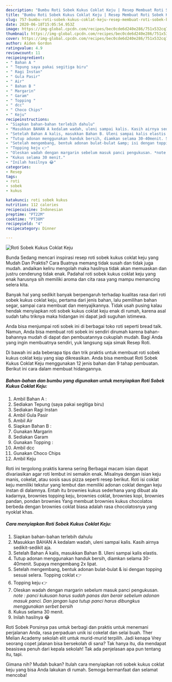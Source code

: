 ```yaml
---
description: "Bumbu Roti Sobek Kukus Coklat Keju | Resep Membuat Roti Sobek Kukus Coklat Keju Yang Enak Banget"
title: "Bumbu Roti Sobek Kukus Coklat Keju | Resep Membuat Roti Sobek Kukus Coklat Keju Yang Enak Banget"
slug: 757-bumbu-roti-sobek-kukus-coklat-keju-resep-membuat-roti-sobek-kukus-coklat-keju-yang-enak-banget
date: 2020-06-18T15:05:54.953Z
image: https://img-global.cpcdn.com/recipes/bec0cde6d240e286/751x532cq70/roti-sobek-kukus-coklat-keju-foto-resep-utama.jpg
thumbnail: https://img-global.cpcdn.com/recipes/bec0cde6d240e286/751x532cq70/roti-sobek-kukus-coklat-keju-foto-resep-utama.jpg
cover: https://img-global.cpcdn.com/recipes/bec0cde6d240e286/751x532cq70/roti-sobek-kukus-coklat-keju-foto-resep-utama.jpg
author: Aiden Gordon
ratingvalue: 4.9
reviewcount: 11
recipeingredient:
- " Bahan A "
- " Tepung saya pakai segitiga biru"
- " Ragi Instan"
- " Gula Pasir"
- " Air"
- " Bahan B "
- " Margarin"
- " Garam"
- " Topping "
- " dcc"
- " Choco Chips"
- " Keju"
recipeinstructions:
- "Siapkan bahan-bahan terlebih dahulu"
- "Masukkan BAHAN A kedalam wadah, uleni sampai kalis. Kasih airnya sedikit-sedikit aja."
- "Setelah Bahan A kalis, masukkan Bahan B. Uleni sampai kalis elastis."
- "Tutup adonan menggunakan handuk bersih, diamkan selama 30-40menit. Supaya mengembang 2x lipat."
- "Setelah mengembang, bentuk adonan bulat-bulat &amp; isi dengan topping sesuai selera. Topping coklat 👉"
- "Topping keju 👉"
- "Oleskan wadah dengan margarin sebelum masuk panci pengukusan. *note : panci kukusan harus sudah panas dan berair sebelum adonan masuk panci. Dan jangan lupa tutup panci harus dibungkus menggunakan serbet bersih*"
- "Kukus selama 30 menit."
- "Inilah hasilnya 😂"
categories:
- Resep
tags:
- roti
- sobek
- kukus

katakunci: roti sobek kukus 
nutrition: 112 calories
recipecuisine: Indonesian
preptime: "PT22M"
cooktime: "PT38M"
recipeyield: "4"
recipecategory: Dinner

---
```



![Roti Sobek Kukus Coklat Keju](https://img-global.cpcdn.com/recipes/bec0cde6d240e286/751x532cq70/roti-sobek-kukus-coklat-keju-foto-resep-utama.jpg)

Bunda Sedang mencari inspirasi resep roti sobek kukus coklat keju yang Mudah Dan Praktis? Cara Buatnya memang tidak susah dan tidak juga mudah. andaikan keliru mengolah maka hasilnya tidak akan memuaskan dan justru cenderung tidak enak. Padahal roti sobek kukus coklat keju yang enak harusnya sih memiliki aroma dan cita rasa yang mampu memancing selera kita.

Banyak hal yang sedikit banyak berpengaruh terhadap kualitas rasa dari roti sobek kukus coklat keju, pertama dari jenis bahan, lalu pemilihan bahan segar, sampai cara membuat dan menyajikannya. Tidak usah pusing kalau hendak menyiapkan roti sobek kukus coklat keju enak di rumah, karena asal sudah tahu triknya maka hidangan ini dapat jadi suguhan istimewa.

Anda bisa menjumpai roti sobek ini di berbagai toko roti seperti bread talk. Namun, Anda bisa membuat roti sobek ini sendiri dirumah karena bahan-bahannya mudah di dapat dan pembuatannya cukuplah mudah. Bagi Anda yang ingin membuatnya sendiri, yuk langsung saja simak Resep Roti.


Di bawah ini ada beberapa tips dan trik praktis untuk membuat roti sobek kukus coklat keju yang siap dikreasikan. Anda bisa membuat Roti Sobek Kukus Coklat Keju menggunakan 12 jenis bahan dan 9 tahap pembuatan. Berikut ini cara dalam membuat hidangannya.

<!--inarticleads1-->

##### Bahan-bahan dan bumbu yang digunakan untuk menyiapkan Roti Sobek Kukus Coklat Keju:

1. Ambil  Bahan A :
1. Sediakan  Tepung (saya pakai segitiga biru)
1. Sediakan  Ragi Instan
1. Ambil  Gula Pasir
1. Ambil  Air
1. Siapkan  Bahan B :
1. Gunakan  Margarin
1. Sediakan  Garam
1. Gunakan  Topping :
1. Ambil  dcc
1. Gunakan  Choco Chips
1. Ambil  Keju


Roti ini tergolong praktis karena sering Berbagai macam isian dapat divariasikan agar roti lembut ini semakin enak. Misalnya dengan isian keju manis, cokelat, atau sosis saus pizza seperti resep berikut. Roti isi coklat keju memiliki tekstur yang lembut dan memiliki adonan coklat dengan keju instan di dalamnya. Entah itu brownies kukus sederhana yang dibuat ala kadarnya, brownies topping keju, brownies coklat, brownies kopi, brownies pandan, pondan brownies Yang membuat brownies kukus chocolatos berbeda dengan brownies coklat biasa adalah rasa chocolatosnya yang nyoklat khas. 

<!--inarticleads2-->

##### Cara menyiapkan Roti Sobek Kukus Coklat Keju:

1. Siapkan bahan-bahan terlebih dahulu
1. Masukkan BAHAN A kedalam wadah, uleni sampai kalis. Kasih airnya sedikit-sedikit aja.
1. Setelah Bahan A kalis, masukkan Bahan B. Uleni sampai kalis elastis.
1. Tutup adonan menggunakan handuk bersih, diamkan selama 30-40menit. Supaya mengembang 2x lipat.
1. Setelah mengembang, bentuk adonan bulat-bulat &amp; isi dengan topping sesuai selera. Topping coklat 👉
1. Topping keju 👉
1. Oleskan wadah dengan margarin sebelum masuk panci pengukusan. *note : panci kukusan harus sudah panas dan berair sebelum adonan masuk panci. Dan jangan lupa tutup panci harus dibungkus menggunakan serbet bersih*
1. Kukus selama 30 menit.
1. Inilah hasilnya 😂


Roti Sobek Porsinya pas untuk berbagi dan praktis untuk menemani perjalanan Anda, rasa perpaduan unik isi cokelat dan selai buah. Ther Melian Academy sekolah elit untuk murid-murid terpilih. Jadi kenapa Vrey seorang copet jalanan bisa bersekolah di sana? Tak hanya itu, dia mendapat beasiswa penuh dari kepala sekolah! Tak ada penjelasan apa pun tentang itu, tapi. 

Gimana nih? Mudah bukan? Itulah cara menyiapkan roti sobek kukus coklat keju yang bisa Anda lakukan di rumah. Semoga bermanfaat dan selamat mencoba!
